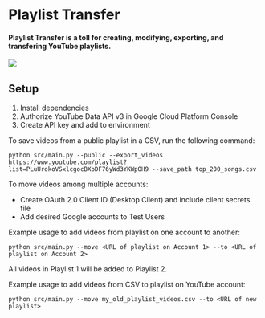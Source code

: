 # Playlist Transfer 
#### Playlist Transfer is a toll for creating, modifying, exporting, and transfering YouTube playlists.

<img src="https://cguer.s3.amazonaws.com/Screen+Shot+2021-03-07+at+11.04.23+PM.png">

## Setup
1. Install dependencies
2. Authorize YouTube Data API v3 in Google Cloud Platform Console 
3. Create API key and add to environment

To save videos from a public playlist in a CSV, run the following command:
```
python src/main.py --public --export_videos https://www.youtube.com/playlist?list=PLuUrokoVSxlcgocBXbDF76yWd3YKWpOH9 --save_path top_200_songs.csv
```

To move videos among multiple accounts:
* Create OAuth 2.0 Client ID (Desktop Client) and include client secrets file
* Add desired Google accounts to Test Users

Example usage to add videos from playlist on one account to another:
```
python src/main.py --move <URL of playlist on Account 1> --to <URL of playlist on Account 2>
```
All videos in Playlist 1 will be added to Playlist 2.

Example usage to add videos from CSV to playlist on YouTube account:
```
python src/main.py --move my_old_playlist_videos.csv --to <URL of new playlist>
```
